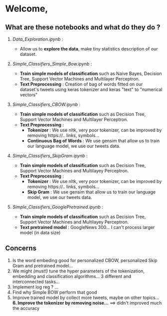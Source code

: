 # Welcome,

## What are these notebooks and what do they do ?

1. *Data_Exploration.ipynb* :
    - Allow us to __explore the data__, make tiny statistics description of our dataset.

2. *Simple_Classifiers_Simple_Bow.ipynb* :
    - __Train simple models of classification__ such as Naive Bayes, Decision Tree, Support Vector Machines and Multilayer Perceptron.
    - __Text Preprocessing__ : Creation of bag of words fitted on our dataset's tweets using keras tokenizer and keras "text" to "numerical vectors"
 
3. *Simple_Classifiers_CBOW.ipynb* :
    - __Train simple models of classification__ such as Decision Tree, Support Vector Machines and Multilayer Perceptron.
    - __Text Preprocessing__ :
        - __Tokenizer__ : We use nltk, very poor tokenizer, can be improved by removing https://.. links, symbols...
        - __Continuous Bag of Words__ : We use gensim that allow us to train our language model, we use our tweets data.

4. *Simple_Classifiers_SkipGram.ipynb* :
    - __Train simple models of classification__ such as Decision Tree, Support Vector Machines and Multilayey Perceptron.
    - __Text Preprocessing__ :
        - __Tokenizer__ : We use nltk, very poor tokenizer, can be improved by removing https://.. links, symbols...
        - __Skip Gram__ : We use gensim that allow us to train our language model, we use our tweets data.

5. *Simple_Classifiers_GooglePretrained.ipynb* :
    - __Train simple models of classification__ such as Decision Tree, Support Vector Machines and Multilayey Perceptron.
    - __Text pretrained model__ : GoogleNews 300... I can't process larger model (in data size)

## Concerns
1. Is the word embeding good for personalized CBOW, personalized Skip Gram and pretrained model...
2. We might _(must!)_ tune the hyper parameters of the tokenization, embedding and classification algorithms... 3 different and interconnected tasks...
3. Implement log reg ? ...
4. Find why Simple BOW perform that good
5. Improve trained model by collect more tweets, maybe on other topics...
__6. Improve the tokenizer by removing noise...__ ==> didn't improved much the accuracy
